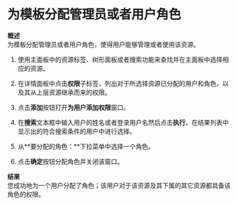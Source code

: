 # 为模板分配管理员或者用户角色

**概述**<br/>
为模板分配管理员或者用户角色，使得用户能够管理或者使用该资源。

1. 使用主面板中的资源标签、树形面板或者搜索功能来查找并在主面板中选择相应的资源。

2. 在详情面板中点击**权限**子标签，列出对于所选择资源已分配的用户和角色，以及其从上层资源继承而来的权限。

3. 点击**添加**按钮打开**为用户添加权限**窗口。

4. 在**搜索**文本框中输入用户的姓名或者登录用户名然后点击**执行**。在结果列表中显示出的符合搜索条件的用户中进行选择。

5. 从**要分配的角色：**下拉菜单中选择一个角色。

6. 点击**确定**按钮分配角色并关闭该窗口。

**结果**<br/>
您成功地为一个用户分配了角色；该用户对于该资源及其下属的其它资源都具备该角色的权限。
